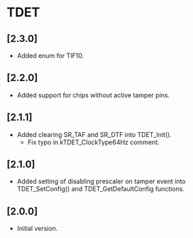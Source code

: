 # TDET

## [2.3.0]

- Added enum for TIF10.

## [2.2.0]

- Added support for chips without active tamper pins.

## [2.1.1]

- Added clearing SR_TAF and SR_DTF into TDET_Init().
  - Fix typo in kTDET_ClockType64Hz comment.

## [2.1.0]

- Added setting of disabling prescaler on tamper event into TDET_SetConfig() and TDET_GetDefaultConfig functions.

## [2.0.0]

- Initial version.
